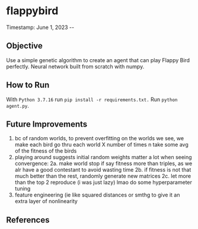 # flappybird
Timestamp: June 1, 2023 --

## Objective
Use a simple genetic algorithm to create an agent that can play Flappy Bird perfectly. Neural network built from scratch with numpy.

## How to Run
With `Python 3.7.16` run `pip install -r requirements.txt.`
Run `python agent.py`.

## Future Improvements
1. bc of random worlds, to prevent overfitting on the worlds we see, we make each bird go thru each world X number of times n take some avg of the fitness of the birds
2. playing around suggests initial random weights matter a lot when seeing convergence:
2a. make world stop if say fitness more than triples, as we alr have a good contestant to avoid wasting time
2b. if fitness is not that much better than the rest, randomly generate new matrices
2c. let more than the top 2 reproduce (i was just lazy) lmao
do some hyperparameter tuning
3. feature engineering (ie like squared distances or smthg to give it an extra layer of nonlinearity

## References
